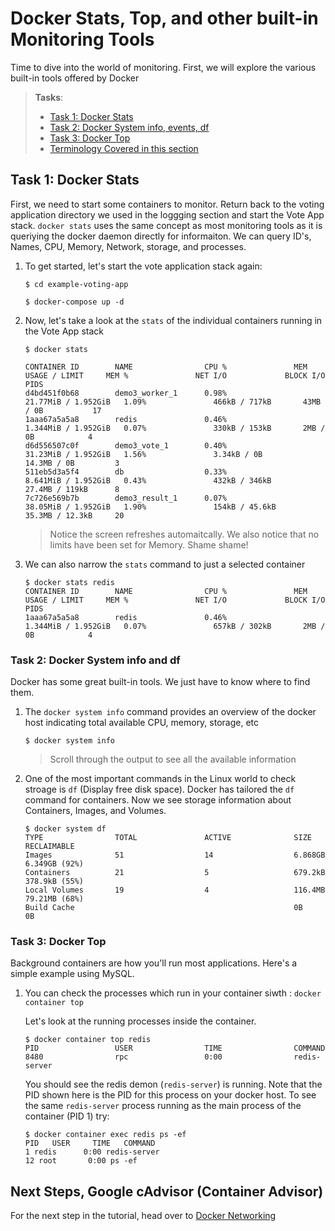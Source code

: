 # Docker Stats, Top, and other built-in Monitoring Tools

Time to dive into the world of monitoring. First, we will explore the various built-in tools offered by Docker

> **Tasks**:
>
>
> * [Task 1: Docker Stats](#Task_1)
> * [Task 2: Docker System info, events, df](#Task_2)
> * [Task 3: Docker Top](#Task_3)
> * [Terminology Covered in this section](#Terminology)

## <a name="Task_1"></a>Task 1: Docker Stats

First, we need to start some containers to monitor. Return back to the voting application directory we used in the loggging section and start the Vote App stack. `docker stats` uses the same concept as most monitoring tools as it is queriying the docker daemon directly for informaiton. We can query ID's, Names, CPU, Memory, Network, storage, and processes.

1. To get started, let's start the vote application stack again:

    ```
    $ cd example-voting-app

    $ docker-compose up -d
    ```

2. Now, let's take a look at the `stats` of the individual containers running in the Vote App stack 

    ```
    $ docker stats

    CONTAINER ID        NAME                CPU %               MEM USAGE / LIMIT     MEM %               NET I/O             BLOCK I/O           PIDS
    d4bd451f0b68        demo3_worker_1      0.98%               21.77MiB / 1.952GiB   1.09%               466kB / 717kB       43MB / 0B           17
    1aaa67a5a5a8        redis               0.46%               1.344MiB / 1.952GiB   0.07%               330kB / 153kB       2MB / 0B            4
    d6d556507c0f        demo3_vote_1        0.40%               31.23MiB / 1.952GiB   1.56%               3.34kB / 0B         14.3MB / 0B         3
    511eb5d3a5f4        db                  0.33%               8.641MiB / 1.952GiB   0.43%               432kB / 346kB       27.4MB / 119kB      8
    7c726e569b7b        demo3_result_1      0.07%               38.05MiB / 1.952GiB   1.90%               154kB / 45.6kB      35.3MB / 12.3kB     20
    ```

    > Notice the screen refreshes automaitcally. We also notice that no limits have been set for Memory. Shame shame!

3. We can also narrow the `stats` command to just a selected container

    ``` 
    $ docker stats redis
    CONTAINER ID        NAME                CPU %               MEM USAGE / LIMIT     MEM %               NET I/O             BLOCK I/O           PIDS
    1aaa67a5a5a8        redis               0.46%               1.344MiB / 1.952GiB   0.07%               657kB / 302kB       2MB / 0B            4
    ``` 

### <a name="Task_2"></a>Task 2: Docker System info and df

Docker has some great built-in tools. We just have to know where to find them.

1. The `docker system info` command provides an overview of the docker host indicating total available CPU, memory, storage, etc

    `$ docker system info`

    > Scroll through the output to see all the available information


2. One of the most important commands in the Linux world to check stroage is `df` (Display free disk space). Docker has tailored the `df` command for containers. Now we see storage information about Containers, Images, and Volumes.

    ```
    $ docker system df
    TYPE                TOTAL               ACTIVE              SIZE                RECLAIMABLE
    Images              51                  14                  6.868GB             6.349GB (92%)
    Containers          21                  5                   679.2kB             378.9kB (55%)
    Local Volumes       19                  4                   116.4MB             79.21MB (68%)
    Build Cache                                                 0B                  0B
    ```

### <a name="Task_3"></a>Task 3: Docker Top

Background containers are how you'll run most applications. Here's a simple example using MySQL.

1. You can check the processes which run in your container siwth : `docker container top`

    Let's look at the running processes inside the container.

    ```
    $ docker container top redis
    PID                 USER                TIME                COMMAND
    8480                rpc                 0:00                redis-server
    ```

    You should see the redis demon (`redis-server`) is running. Note that the PID shown here is the PID for this process on your docker host. To see the same `redis-server` process running as the main process of the container (PID 1) try:

    ```
	$ docker container exec redis ps -ef
	PID   USER     TIME   COMMAND
    1 redis      0:00 redis-server
   12 root       0:00 ps -ef
	```

## Next Steps, Google cAdvisor (Container Advisor)
For the next step in the tutorial, head over to [Docker Networking](./cadvisor.md)
